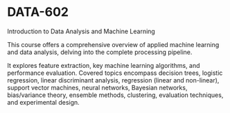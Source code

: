 # DATA-602
Introduction to Data Analysis and Machine Learning

This course offers a comprehensive overview of applied machine learning and data analysis, delving into the complete processing pipeline.

It explores feature extraction, key machine learning algorithms, and performance evaluation. Covered topics encompass decision trees, logistic regression, linear discriminant analysis, regression (linear and non-linear), support vector machines, neural networks, Bayesian networks, bias/variance theory, ensemble methods, clustering, evaluation techniques, and experimental design.
